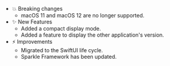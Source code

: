 -   💥 Breaking changes
    -   macOS 11 and macOS 12 are no longer supported.
-   ✨ New Features
    -   Added a compact display mode.
    -   Added a feature to display the other application's version.
-   ⚡️ Improvements
    -   Migrated to the SwiftUI life cycle.
    -   Sparkle Framework has been updated.
